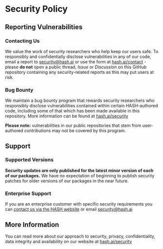 # Security Policy

## Reporting Vulnerabilities

### Contacting Us

We value the work of security researchers who help keep our users safe. To responsibly and confidentially disclose vulnerabilities in any of our code, email a report to [security@hash.ai](mailto:security@hash.ai) or use the form at [hash.ai/contact](https://hash.ai/contact) - please **do not** open a public thread, _Issue_ or _Discussion_ on this GitHub repository containing any security-related reports as this may put users at risk.

### Bug Bounty

We maintain a bug bounty program that rewards security researchers who responsibly disclose vulnerabilities contained within certain HASH-authored code, including some of that which has been made available in this repository. More information can be found at [hash.ai/security](https://hash.ai/security)

**Please note:** vulnerabilities in our public repositories that stem from user-authored contributions may not be covered by this program.

## Support

### Supported Versions

**Security updates are only published for the latest minor version of each of our packages.** We have no expectation of beginning to publish security patches for older versions of our packages in the near future.

### Enterprise Support

If you are an enterprise customer with specific security requirements you can [contact us via the HASH website](https://hash.ai/contact) or email [security@hash.ai](mailto:security@hash.ai)

## More Information

You can read more about our approach to security, privacy, confidentiality, data integrity and availability on our website at [hash.ai/security](https://hash.ai/security)
